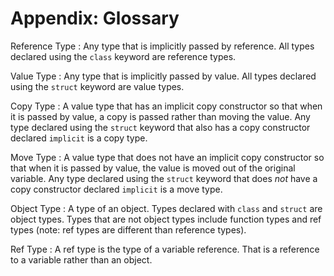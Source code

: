# Appendix: Glossary

Reference Type
: Any type that is implicitly passed by reference. All types declared using the `class` keyword are reference types.

Value Type
: Any type that is implicitly passed by value. All types declared using the `struct` keyword are value types.

Copy Type
: A value type that has an implicit copy constructor so that when it is passed by value, a copy is passed rather than moving the value. Any type declared using the `struct` keyword that also has a copy constructor declared `implicit` is a copy type.

Move Type
: A value type that does not have an implicit copy constructor so that when it is passed by value, the value is moved out of the original variable. Any type declared using the `struct` keyword that does *not* have a copy constructor declared `implicit` is a move type.

Object Type
: A type of an object. Types declared with `class` and `struct` are object types. Types that are not object types include function types and ref types (note: ref types are different than reference types).

Ref Type
: A ref type is the type of a variable reference. That is a reference to a variable rather than an object.
